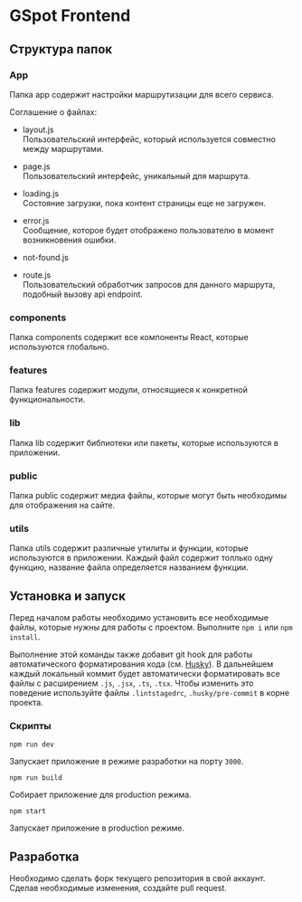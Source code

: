 # GSpot Frontend

## Структура папок
### App
Папка app содержит настройки маршрутизации для всего сервиса.

Соглашение о файлах:
- layout.js  
Пользовательский интерфейс, который используется совместно между маршрутами.

- page.js  
Пользовательский интерфейс, уникальный для маршрута.

- loading.js  
Состояние загрузки, пока контент страницы еще не загружен.

- error.js  
Сообщение, которое будет отображено пользователю в момент возникновения ошибки.

- not-found.js  

- route.js  
Пользовательский обработчик запросов для данного маршрута, подобный вызову api endpoint.


### components
Папка components содержит все компоненты React, которые используются глобально.

### features
Папка features содержит модули, относящиеся к конкретной функциональности.

### lib
Папка lib содержит библиотеки или пакеты, которые используются в приложении.

### public
Папка public содержит медиа файлы, которые могут быть необходимы для отображения на сайте.


### utils 
Папка utils содержит различные утилиты и функции, которые используются в приложении. Каждый файл содержит толлько одну функцию, название файла определяется названием функции.


## Установка и запуск
Перед началом работы необходимо установить все необходимые файлы, которые нужны для работы с проектом. Выполните `npm i` или `npm install`.  

Выполнение этой команды также добавит git hook для работы автоматического форматирования кода (см. [Husky](https://typicode.github.io/husky/#/)). В дальнейшем каждый локальный коммит будет автоматически форматировать все файлы с расширением `.js`, `.jsx`, `.ts`, `.tsx`. Чтобы изменить это поведение используйте файлы `.lintstagedrc`, `.husky/pre-commit` в корне проекта.

### Скрипты
```
npm run dev
```  
Запускает приложение в режиме разработки на порту `3000`.

```
npm run build
```  
Собирает приложение для production режима.

```
npm start
```  
Запускает приложение в production режиме.

## Разработка
Необходимо сделать форк текущего репозитория в свой аккаунт. Сделав необходимые изменения, создайте pull request.
